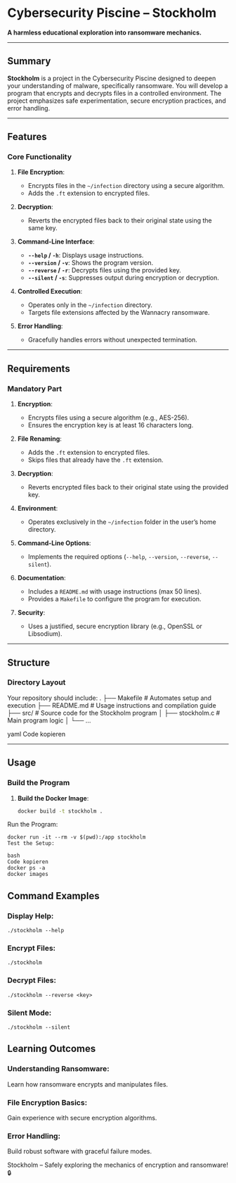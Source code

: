 # Cybersecurity Piscine – Stockholm

**A harmless educational exploration into ransomware mechanics.**

---

## Summary

**Stockholm** is a project in the Cybersecurity Piscine designed to deepen your understanding of malware, specifically ransomware. You will develop a program that encrypts and decrypts files in a controlled environment. The project emphasizes safe experimentation, secure encryption practices, and error handling.

---

## Features

### Core Functionality

1. **File Encryption**:
   - Encrypts files in the `~/infection` directory using a secure algorithm.
   - Adds the `.ft` extension to encrypted files.

2. **Decryption**:
   - Reverts the encrypted files back to their original state using the same key.

3. **Command-Line Interface**:
   - **`--help` / `-h`**: Displays usage instructions.
   - **`--version` / `-v`**: Shows the program version.
   - **`--reverse` / `-r`**: Decrypts files using the provided key.
   - **`--silent` / `-s`**: Suppresses output during encryption or decryption.

4. **Controlled Execution**:
   - Operates only in the `~/infection` directory.
   - Targets file extensions affected by the Wannacry ransomware.

5. **Error Handling**:
   - Gracefully handles errors without unexpected termination.

---

## Requirements

### Mandatory Part

1. **Encryption**:
   - Encrypts files using a secure algorithm (e.g., AES-256).
   - Ensures the encryption key is at least 16 characters long.

2. **File Renaming**:
   - Adds the `.ft` extension to encrypted files.
   - Skips files that already have the `.ft` extension.

3. **Decryption**:
   - Reverts encrypted files back to their original state using the provided key.

4. **Environment**:
   - Operates exclusively in the `~/infection` folder in the user’s home directory.

5. **Command-Line Options**:
   - Implements the required options (`--help`, `--version`, `--reverse`, `--silent`).

6. **Documentation**:
   - Includes a `README.md` with usage instructions (max 50 lines).
   - Provides a `Makefile` to configure the program for execution.

7. **Security**:
   - Uses a justified, secure encryption library (e.g., OpenSSL or Libsodium).

---

## Structure

### Directory Layout

Your repository should include:
. ├── Makefile # Automates setup and execution ├── README.md # Usage instructions and compilation guide ├── src/ # Source code for the Stockholm program │ ├── stockholm.c # Main program logic │ └── ...

yaml
Code kopieren

---

## Usage

### Build the Program

1. **Build the Docker Image**:
   ```bash
   docker build -t stockholm .
   ```
Run the Program:
```
docker run -it --rm -v $(pwd):/app stockholm
Test the Setup:

bash
Code kopieren
docker ps -a
docker images
```

## Command Examples
### Display Help:
```
./stockholm --help
```
### Encrypt Files:
```
./stockholm
```
### Decrypt Files:
```
./stockholm --reverse <key>
```
### Silent Mode:
```
./stockholm --silent
```

## Learning Outcomes
### Understanding Ransomware:
Learn how ransomware encrypts and manipulates files.
### File Encryption Basics:
Gain experience with secure encryption algorithms.
### Error Handling:
Build robust software with graceful failure modes.

Stockholm – Safely exploring the mechanics of encryption and ransomware! 🔒
